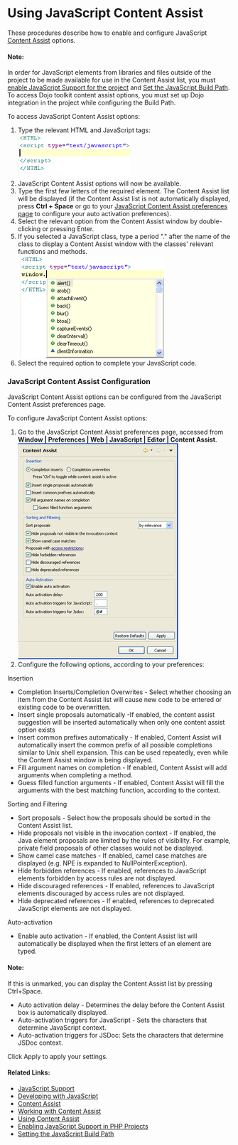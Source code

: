 # Using JavaScript Content Assist

<!--context:using_javascript_content_assist-->

These procedures describe how to enable and configure JavaScript  [Content Assist](../../016-concepts/016-code_assist_concept.md) options.

<!--note-start-->

#### Note:

In order for JavaScript elements from libraries and files outside of the project to be made available for use in the Content Assist list, you must [enable JavaScript Support for the project](008-enabling_javascript_support_in_php_projects.md) and [Set the JavaScript Build Path](016-setting_the_javascript_build_path.md). To access Dojo toolkit content assist options, you must set up Dojo integration in the project while configuring the Build Path.

<!--note-end-->

<!--ref-start-->

To access JavaScript Content Assist options:

 1. Type the relevant HTML and JavaScript tags: <br />![javascript_code.png](images/javascript_code.png "javascript_code.png")
 2. JavaScript Content Assist options will now be available.
 3. Type the first few letters of the required element.  The Content Assist list will be displayed (if the Content Assist list is not automatically displayed, press **Ctrl + Space** or go to your [JavaScript Content Assist preferences page](#javascript-content-assist-configuration) to configure your auto activation preferences).
 4. Select the relevant option from the Content Assist window by double-clicking or pressing Enter.
 5. If you selected a JavaScript class, type a period "." after the name of the class to display a Content Assist window with the classes' relevant functions and methods. <br />![javascript_class.png](images/javascript_class.png "javascript_class.png")
 6. Select the required option to complete your JavaScript code.

<!--ref-end-->

### JavaScript Content Assist Configuration

JavaScript Content Assist options can be configured from the JavaScript Content Assist preferences page.

<!--ref-start-->

To configure JavaScript Content Assist options:

 1. Go to the JavaScript Content Assist preferences page, accessed from **Window | Preferences | Web |  JavaScript | Editor | Content Assist**.<br />![javascript_content_assist_preferences.png](images/javascript_content_assist_preferences.png "javascript_content_assist_preferences.png")
 2. Configure the following options, according to your preferences:

Insertion

 * Completion Inserts/Completion Overwrites - Select whether choosing an item from the Content Assist list  will cause new code to be entered or existing code to be overwritten.
 * Insert single proposals automatically -If enabled, the content assist suggestion will be inserted automatically when only one content assist option exists
 * Insert common prefixes automatically -  If enabled, Content Assist will automatically insert the common prefix of all possible completions similar to Unix shell expansion. This can be used repeatedly, even while the Content Assist window is being displayed.
 * Fill argument names on completion - If enabled, Content Assist will add arguments when completing a method.
 * Guess filled function arguments - If enabled, Content Assist will fill the arguments with the best matching function, according to the context.

Sorting and Filtering

 * Sort proposals - Select how the proposals should be sorted in the Content Assist list.
 * Hide proposals not visible in the invocation context - If enabled, the Java element proposals are limited by the rules of visibility. For example, private field proposals of other classes would not be displayed.
 * Show camel case matches - If enabled, camel case matches are displayed (e.g. NPE is expanded to NullPointerException).
 * Hide forbidden references - If enabled, references to JavaScript elements forbidden by access rules are not displayed.
 * Hide discouraged references - If enabled, references to JavaScript elements discouraged by access rules are not displayed.
 * Hide deprecated references - If enabled, references to deprecated JavaScript elements are not displayed.

Auto-activation

 * Enable auto activation - If enabled, the Content Assist list will automatically be displayed when the first letters of an element are typed.

<!--note-start-->

#### Note:

If this is unmarked, you can display the Content Assist list by pressing Ctrl+Space.

<!--note-end-->

 * Auto activation delay - Determines the delay before the Content Assist box is automatically displayed.
 * Auto-activation triggers for JavaScript -  Sets the characters that determine JavaScript context.
 * Auto-activation triggers for JSDoc: Sets the characters that determine JSDoc context.


Click Apply to apply your settings.

<!--ref-end-->

<!--links-start-->

#### Related Links:

 * [JavaScript Support](../../016-concepts/168-javascript.md)
 * [Developing with JavaScript](000-index.md)
 * [Content Assist](../../016-concepts/016-code_assist_concept.md)
 * [Working with Content Assist](../../008-getting_started/016-basic_tutorial/016-working_with_code_assist.md)
 * [Using Content Assist](../../024-tasks/024-using_code_assist.md)
 * [Enabling JavaScript Support in PHP Projects](008-enabling_javascript_support_in_php_projects.md)
 * [Setting the JavaScript Build Path](016-setting_the_javascript_build_path.md)

<!--links-end-->

